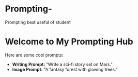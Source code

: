 # Prompting-
Prompting best useful of student
<!DOCTYPE html>
<html>
<head>
  <title>Prompting Hub</title>
</head>
<body>
  <h1>Welcome to My Prompting Hub</h1>
  <p>Here are some cool prompts:</p>
  <ul>
    <li><strong>Writing Prompt:</strong> "Write a sci-fi story set on Mars."</li>
    <li><strong>Image Prompt:</strong> "A fantasy forest with glowing trees."</li>
  </ul>
</body>
</html>
